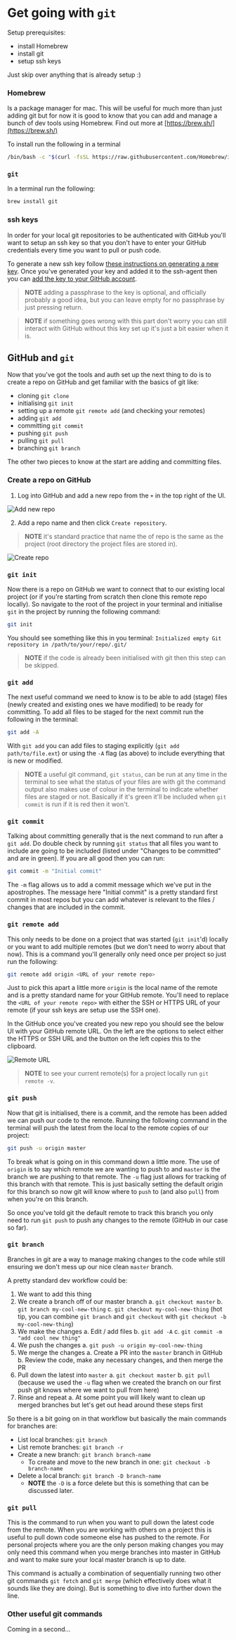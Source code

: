 # Get going with `git`

Setup prerequisites:
- install Homebrew
- install git
- setup ssh keys

Just skip over anything that is already setup :)

### Homebrew

Is a package manager for mac. This will be useful for much more than just adding git but for now it is good to know that you can add and manage a bunch of dev tools using Homebrew. Find out more at [https://brew.sh/](https://brew.sh/)

To install run the following in a terminal
```bash
/bin/bash -c "$(curl -fsSL https://raw.githubusercontent.com/Homebrew/install/master/install.sh)"
```

### `git`

In a terminal run the following:
```bash
brew install git
```

### ssh keys

In order for your local git repositories to be authenticated with GitHub you'll want to setup an ssh key so that you don't have to enter your GitHub credentials every time you want to pull or push code.

To generate a new ssh key follow [these instructions on generating a new key](https://docs.github.com/en/github/authenticating-to-github/generating-a-new-ssh-key-and-adding-it-to-the-ssh-agent#generating-a-new-ssh-key). Once you've generated your key and added it to the ssh-agent then you can [add the key to your GitHub account](https://docs.github.com/en/github/authenticating-to-github/adding-a-new-ssh-key-to-your-github-account).

> **NOTE** adding a passphrase to the key is optional, and officially probably a good idea, but you can leave empty for no passphrase by just pressing return. 

> **NOTE** if something goes wrong with this part don't worry you can still interact with GitHub without this key set up it's just a bit easier when it is.

## GitHub and `git`

Now that you've got the tools and auth set up the next thing to do is to create a repo on GitHub and get familiar with the basics of git like:
- cloning `git clone`
- initialising `git init`
- setting up a remote `git remote add` (and checking your remotes)
- adding `git add`
- committing `git commit`
- pushing `git push`
- pulling `git pull`
- branching `git branch`

The other two pieces to know at the start are adding and committing files.

### Create a repo on GitHub

1. Log into GitHub and add a new repo from the `+` in the top right of the UI.

![Add new repo](add-new-repo.png)

2. Add a repo name and then click `Create repository`. 

> **NOTE** it's standard practice that name the of repo is the same as the project (root directory the project files are stored in).

![Create repo](create-repo.png)

### `git init`

Now there is a repo on GitHub we want to connect that to our existing local project (or if you're starting from scratch then clone this remote repo locally). So navigate to the root of the project in your terminal and initialise `git` in the project by running the following command:

```bash
git init
```

You should see something like this in you terminal: `Initialized empty Git repository in /path/to/your/repo/.git/`

> **NOTE** if the code is already been initialised with git then this step can be skipped.

### `git add`

The next useful command we need to know is to be able to add (stage) files (newly created and existing ones we have modified) to be ready for committing. To add all files to be staged for the next commit run the following in the terminal:

```bash
git add -A
```

With `git add` you can add files to staging explicitly (`git add path/to/file.ext`) or using the `-A` flag (as above) to include everything that is new or modified.

> **NOTE** a useful git command, `git status`, can be run at any time in the terminal to see what the status of your files are with git the command output also makes use of colour in the terminal to indicate whether files are staged or not. Basically if it's green it'll be included when `git commit` is run if it is red then it won't.

### `git commit`

Talking about committing generally that is the next command to run after a `git add`. Do double check by running `git status` that all files you want to include are going to be included (listed under "Changes to be committed" and are in green). If you are all good then you can run:

```bash
git commit -m "Initial commit"
```

The `-m` flag allows us to add a commit message which we've put in the apostrophes. The message here "Initial commit" is a pretty standard first commit in most repos but you can add whatever is relevant to the files / changes that are included in the commit.

### `git remote add`

This only needs to be done on a project that was started (`git init`'d) locally or you want to add multiple remotes (but we don't need to worry about that now). This is a command you'll generally only need once per project so just run the following:

```bash
git remote add origin <URL of your remote repo>
```

Just to pick this apart a little more `origin` is the local name of the remote and is a pretty standard name for your GitHub remote. You'll need to replace the `<URL of your remote repo>` with either the SSH or HTTPS URL of your remote (if your ssh keys are setup use the SSH one).

In the GitHub once you've created you new repo you should see the below UI with your GitHub remote URL. On the left are the options to select either the HTTPS or SSH URL and the button on the left copies this to the clipboard.

![Remote URL](remote-url.png)

> **NOTE** to see your current remote(s) for a project locally run `git remote -v`.

### `git push`

Now that git is initialised, there is a commit, and the remote has been added we can push our code to the remote. Running the following command in the terminal will push the latest from the local to the remote copies of our project:

```bash
git push -u origin master
```

To break what is going on in this command down a little more. The use of `origin` is to say which remote we are wanting to push to and `master` is the branch we are pushing to that remote. The `-u` flag just allows for tracking of this branch with that remote. This is just basically setting the default origin for this branch so now git will know where to `push` to (and also `pull`) from when you're on this branch.

So once you've told git the default remote to track this branch you only need to run `git push` to push any changes to the remote (GitHub in our case so far).

### `git branch`

Branches in git are a way to manage making changes to the code while still ensuring we don't mess up our nice clean `master` branch.

A pretty standard dev workflow could be:
1. We want to add this thing
1. We create a branch off of our master branch
a. `git checkout master`
b. `git branch my-cool-new-thing`
c. `git checkout my-cool-new-thing` (hot tip, you can combine `git branch` and `git checkout` with `git checkout -b my-cool-new-thing`)
1. We make the changes
a. Edit / add files
b. `git add -A`
c. `git commit -m "add cool new thing"`
1. We push the changes
a. `git push -u origin my-cool-new-thing`
1. We merge the changes
a. Create a PR into the `master` branch in GitHub
b. Review the code, make any necessary changes, and then merge the PR
1. Pull down the latest into `master`
a. `git checkout master`
b. `git pull` (because we used the `-u` flag when we created the branch on our first push git knows where we want to pull from here)
1. Rinse and repeat
a. At some point you will likely want to clean up merged branches but let's get out head around these steps first

So there is a bit going on in that workflow but basically the main commands for branches are:
- List local branches: `git branch`
- List remote branches: `git branch -r`
- Create a new branch: `git branch branch-name`
  - To create and move to the new branch in one: `git checkout -b branch-name`
- Delete a local branch: `git branch -D branch-name`
  - **NOTE** the `-D` is a force delete but this is something that can be discussed later.

### `git pull`

This is the command to run when you want to pull down the latest code from the remote. When you are working with others on a project this is useful to pull down code someone else has pushed to the remote. For personal projects where you are the only person making changes you may only need this command when you merge branches into master in GitHub and want to make sure your local master branch is up to date.

This command is actually a combination of sequentially running two other git commands `git fetch` and `git merge` (which effectively does what it sounds like they are doing). But is something to dive into further down the line.

### Other useful git commands

Coming in a second...